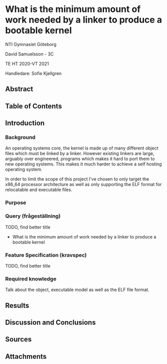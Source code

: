 # What is the minimum amount of work needed by a linker to produce a bootable kernel

NTI Gymnasiet Göteborg

David Samuelsson - 3C

TE HT 2020-VT 2021

Handledare: Sofie Kjellgren

## Abstract

## Table of Contents

## Introduction

### Background

An operating systems core, the kernel is made up of many different object files which must be linked by a linker. However existing linkers are large, arguably over engineered, programs which makes it hard to port them to new operating systems. This makes it much harder to achieve a self hosting operating system.

In order to limit the scope of this project I've chosen to only target the x86_64 processor architecture as well as only supporting the ELF format for relocatable and executable files.

### Purpose

### Query (frågeställning)
TODO, find better title

* What is the minimum amount of work needed by a linker to produce a bootable kernel

### Feature Specification (kravspec)
TODO, find better title

### Required knowledge

Talk about the object, executable model as well as the ELF file format.

## Results

## Discussion and Conclusions

## Sources

## Attachments

